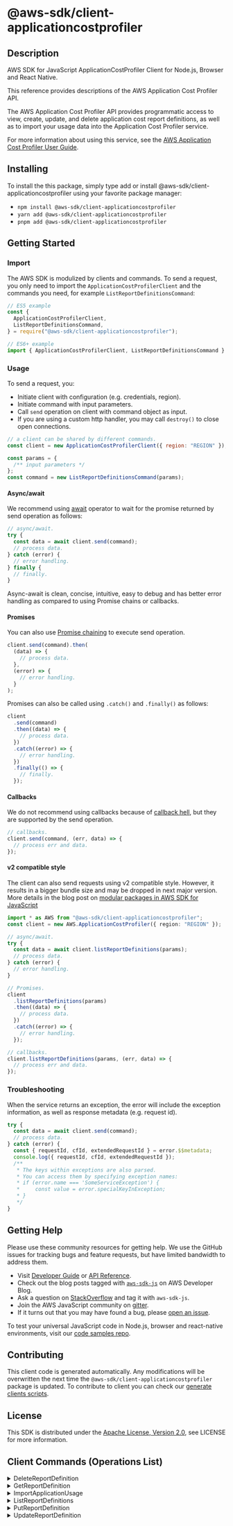 <!-- generated file, do not edit directly -->

# @aws-sdk/client-applicationcostprofiler

## Description

AWS SDK for JavaScript ApplicationCostProfiler Client for Node.js, Browser and React Native.

<p>This reference provides descriptions of the AWS Application Cost Profiler API.</p>
<p>The AWS Application Cost Profiler API provides programmatic access to view, create, update, and delete
application cost report definitions, as well as to import your usage data into the Application Cost Profiler
service.</p>
<p>For more information about using this service, see the <a href="https://docs.aws.amazon.com/application-cost-profiler/latest/userguide/introduction.html">AWS Application Cost
Profiler User Guide</a>.</p>

## Installing

To install the this package, simply type add or install @aws-sdk/client-applicationcostprofiler
using your favorite package manager:

- `npm install @aws-sdk/client-applicationcostprofiler`
- `yarn add @aws-sdk/client-applicationcostprofiler`
- `pnpm add @aws-sdk/client-applicationcostprofiler`

## Getting Started

### Import

The AWS SDK is modulized by clients and commands.
To send a request, you only need to import the `ApplicationCostProfilerClient` and
the commands you need, for example `ListReportDefinitionsCommand`:

```js
// ES5 example
const {
  ApplicationCostProfilerClient,
  ListReportDefinitionsCommand,
} = require("@aws-sdk/client-applicationcostprofiler");
```

```ts
// ES6+ example
import { ApplicationCostProfilerClient, ListReportDefinitionsCommand } from "@aws-sdk/client-applicationcostprofiler";
```

### Usage

To send a request, you:

- Initiate client with configuration (e.g. credentials, region).
- Initiate command with input parameters.
- Call `send` operation on client with command object as input.
- If you are using a custom http handler, you may call `destroy()` to close open connections.

```js
// a client can be shared by different commands.
const client = new ApplicationCostProfilerClient({ region: "REGION" });

const params = {
  /** input parameters */
};
const command = new ListReportDefinitionsCommand(params);
```

#### Async/await

We recommend using [await](https://developer.mozilla.org/en-US/docs/Web/JavaScript/Reference/Operators/await)
operator to wait for the promise returned by send operation as follows:

```js
// async/await.
try {
  const data = await client.send(command);
  // process data.
} catch (error) {
  // error handling.
} finally {
  // finally.
}
```

Async-await is clean, concise, intuitive, easy to debug and has better error handling
as compared to using Promise chains or callbacks.

#### Promises

You can also use [Promise chaining](https://developer.mozilla.org/en-US/docs/Web/JavaScript/Guide/Using_promises#chaining)
to execute send operation.

```js
client.send(command).then(
  (data) => {
    // process data.
  },
  (error) => {
    // error handling.
  }
);
```

Promises can also be called using `.catch()` and `.finally()` as follows:

```js
client
  .send(command)
  .then((data) => {
    // process data.
  })
  .catch((error) => {
    // error handling.
  })
  .finally(() => {
    // finally.
  });
```

#### Callbacks

We do not recommend using callbacks because of [callback hell](http://callbackhell.com/),
but they are supported by the send operation.

```js
// callbacks.
client.send(command, (err, data) => {
  // process err and data.
});
```

#### v2 compatible style

The client can also send requests using v2 compatible style.
However, it results in a bigger bundle size and may be dropped in next major version. More details in the blog post
on [modular packages in AWS SDK for JavaScript](https://aws.amazon.com/blogs/developer/modular-packages-in-aws-sdk-for-javascript/)

```ts
import * as AWS from "@aws-sdk/client-applicationcostprofiler";
const client = new AWS.ApplicationCostProfiler({ region: "REGION" });

// async/await.
try {
  const data = await client.listReportDefinitions(params);
  // process data.
} catch (error) {
  // error handling.
}

// Promises.
client
  .listReportDefinitions(params)
  .then((data) => {
    // process data.
  })
  .catch((error) => {
    // error handling.
  });

// callbacks.
client.listReportDefinitions(params, (err, data) => {
  // process err and data.
});
```

### Troubleshooting

When the service returns an exception, the error will include the exception information,
as well as response metadata (e.g. request id).

```js
try {
  const data = await client.send(command);
  // process data.
} catch (error) {
  const { requestId, cfId, extendedRequestId } = error.$$metadata;
  console.log({ requestId, cfId, extendedRequestId });
  /**
   * The keys within exceptions are also parsed.
   * You can access them by specifying exception names:
   * if (error.name === 'SomeServiceException') {
   *     const value = error.specialKeyInException;
   * }
   */
}
```

## Getting Help

Please use these community resources for getting help.
We use the GitHub issues for tracking bugs and feature requests, but have limited bandwidth to address them.

- Visit [Developer Guide](https://docs.aws.amazon.com/sdk-for-javascript/v3/developer-guide/welcome.html)
  or [API Reference](https://docs.aws.amazon.com/AWSJavaScriptSDK/v3/latest/index.html).
- Check out the blog posts tagged with [`aws-sdk-js`](https://aws.amazon.com/blogs/developer/tag/aws-sdk-js/)
  on AWS Developer Blog.
- Ask a question on [StackOverflow](https://stackoverflow.com/questions/tagged/aws-sdk-js) and tag it with `aws-sdk-js`.
- Join the AWS JavaScript community on [gitter](https://gitter.im/aws/aws-sdk-js-v3).
- If it turns out that you may have found a bug, please [open an issue](https://github.com/aws/aws-sdk-js-v3/issues/new/choose).

To test your universal JavaScript code in Node.js, browser and react-native environments,
visit our [code samples repo](https://github.com/aws-samples/aws-sdk-js-tests).

## Contributing

This client code is generated automatically. Any modifications will be overwritten the next time the `@aws-sdk/client-applicationcostprofiler` package is updated.
To contribute to client you can check our [generate clients scripts](https://github.com/aws/aws-sdk-js-v3/tree/main/scripts/generate-clients).

## License

This SDK is distributed under the
[Apache License, Version 2.0](http://www.apache.org/licenses/LICENSE-2.0),
see LICENSE for more information.

## Client Commands (Operations List)

<details>
<summary>
DeleteReportDefinition
</summary>

[Command API Reference](https://docs.aws.amazon.com/AWSJavaScriptSDK/v3/latest/clients/client-applicationcostprofiler/classes/deletereportdefinitioncommand.html) / [Input](https://docs.aws.amazon.com/AWSJavaScriptSDK/v3/latest/clients/client-applicationcostprofiler/interfaces/deletereportdefinitioncommandinput.html) / [Output](https://docs.aws.amazon.com/AWSJavaScriptSDK/v3/latest/clients/client-applicationcostprofiler/interfaces/deletereportdefinitioncommandoutput.html)

</details>
<details>
<summary>
GetReportDefinition
</summary>

[Command API Reference](https://docs.aws.amazon.com/AWSJavaScriptSDK/v3/latest/clients/client-applicationcostprofiler/classes/getreportdefinitioncommand.html) / [Input](https://docs.aws.amazon.com/AWSJavaScriptSDK/v3/latest/clients/client-applicationcostprofiler/interfaces/getreportdefinitioncommandinput.html) / [Output](https://docs.aws.amazon.com/AWSJavaScriptSDK/v3/latest/clients/client-applicationcostprofiler/interfaces/getreportdefinitioncommandoutput.html)

</details>
<details>
<summary>
ImportApplicationUsage
</summary>

[Command API Reference](https://docs.aws.amazon.com/AWSJavaScriptSDK/v3/latest/clients/client-applicationcostprofiler/classes/importapplicationusagecommand.html) / [Input](https://docs.aws.amazon.com/AWSJavaScriptSDK/v3/latest/clients/client-applicationcostprofiler/interfaces/importapplicationusagecommandinput.html) / [Output](https://docs.aws.amazon.com/AWSJavaScriptSDK/v3/latest/clients/client-applicationcostprofiler/interfaces/importapplicationusagecommandoutput.html)

</details>
<details>
<summary>
ListReportDefinitions
</summary>

[Command API Reference](https://docs.aws.amazon.com/AWSJavaScriptSDK/v3/latest/clients/client-applicationcostprofiler/classes/listreportdefinitionscommand.html) / [Input](https://docs.aws.amazon.com/AWSJavaScriptSDK/v3/latest/clients/client-applicationcostprofiler/interfaces/listreportdefinitionscommandinput.html) / [Output](https://docs.aws.amazon.com/AWSJavaScriptSDK/v3/latest/clients/client-applicationcostprofiler/interfaces/listreportdefinitionscommandoutput.html)

</details>
<details>
<summary>
PutReportDefinition
</summary>

[Command API Reference](https://docs.aws.amazon.com/AWSJavaScriptSDK/v3/latest/clients/client-applicationcostprofiler/classes/putreportdefinitioncommand.html) / [Input](https://docs.aws.amazon.com/AWSJavaScriptSDK/v3/latest/clients/client-applicationcostprofiler/interfaces/putreportdefinitioncommandinput.html) / [Output](https://docs.aws.amazon.com/AWSJavaScriptSDK/v3/latest/clients/client-applicationcostprofiler/interfaces/putreportdefinitioncommandoutput.html)

</details>
<details>
<summary>
UpdateReportDefinition
</summary>

[Command API Reference](https://docs.aws.amazon.com/AWSJavaScriptSDK/v3/latest/clients/client-applicationcostprofiler/classes/updatereportdefinitioncommand.html) / [Input](https://docs.aws.amazon.com/AWSJavaScriptSDK/v3/latest/clients/client-applicationcostprofiler/interfaces/updatereportdefinitioncommandinput.html) / [Output](https://docs.aws.amazon.com/AWSJavaScriptSDK/v3/latest/clients/client-applicationcostprofiler/interfaces/updatereportdefinitioncommandoutput.html)

</details>
